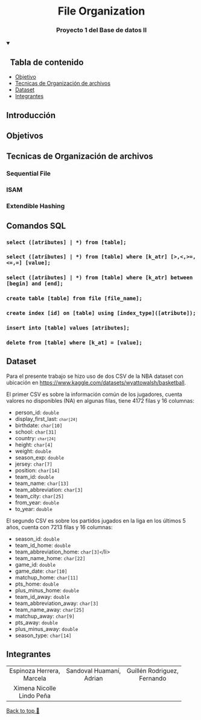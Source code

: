 <a name="readme-top"></a>

<div align="center">
  <a href="https://https://github.com/Auky216/Cachimbo">
  </a>
  <h1>File Organization</h1>
</div>
<h3 align="center">Proyecto 1 del Base de datos II</h3>



<details open>
  <summary><h2>&nbsp Tabla de contenido</h2></summary>
  <ul>
    <li><a href="#objetivos">Objetivo</a></li>
    <li><a href="#tecnicas-de-organización-de-archivos"> Tecnicas de Organización de archivos</a></li>
    <li><a href="#dataset">Dataset</a></li>
    <li><a href="#integrantes">Integrantes</a></li>
  </ul>
</details>


## Introducción

## Objetivos

## Tecnicas de Organización de archivos

### Sequential File

### ISAM

### Extendible Hashing

## Comandos SQL

### `select ([atributes] | *) from [table];`

### `select ([atributes] | *) from [table] where [k_atr] [>,<,>=,<=,=] [value];`

### `select ([atributes] | *) from [table] where [k_atr] between [begin] and [end];`

### `create table [table] from file [file_name];`

### `create index [id] on [table] using [index_type]([atribute]);`

### `insert into [table] values [atributes];`

### `delete from [table] where [k_at] = [value];`

## Dataset
Para el presente trabajo se hizo uso de dos CSV de la NBA dataset con ubicación en https://www.kaggle.com/datasets/wyattowalsh/basketball.

El primer CSV es sobre la información común de los jugadores, cuenta valores no disponibles (NA) en algunas filas, tiene 4172 filas y 16 columnas:
<ul>
    <li>person_id: <code>double</code></li>
    <li>display_first_last: <code><code>char[24]</code></code></li>
    <li>birthdate: <code>char[10]</code></li>
    <li>school: <code>char[31]</code></li>
    <li>country: <code><code>char[24]</code></code></li>
    <li>height: <code>char[4]</code></li>
    <li>weight: <code>double</code></li>
    <li>season_exp: <code>double</code></li>
    <li>jersey: <code>char[7]</code></li>
    <li>position: <code>char[14]</code></li>
    <li>team_id: <code>double</code></li>
    <li>team_name: <code>char[13]</code></li>
    <li>team_abbreviation: <code>char[3]</code></li>
    <li>team_city: <code>char[25]</code></li>
    <li>from_year: <code>double</code></li>
    <li>to_year: <code>double</code></li>
</ul>

El segundo CSV es sobre los partidos jugados en la liga en los últimos 5 años, cuenta con 7213 filas y 16 columnas:

<ul>
    <li>season_id: <code>double</code></li>
    <li>team_id_home: <code>double</code></li>
    <li>team_abbreviation_home: <code>char[3]<</code>/li>
    <li>team_name_home: <code>char[22]</code></li>
    <li>game_id: <code>double</code></li>
    <li>game_date: <code>char[10]</code></li>
    <li>matchup_home: <code>char[11]</code></li>
    <li>pts_home: <code>double</code></li>
    <li>plus_minus_home: <code>double</code></li>
    <li>team_id_away: <code>double</code></li>
    <li>team_abbreviation_away: <code>char[3]</code></li>
    <li>team_name_away: <code>char[25]</code></li>
    <li>matchup_away: <code>char[9]</code></li>
    <li>pts_away: <code>double</code></li>
    <li>plus_minus_away: <code>double</code></li>
    <li>season_type: <code>char[14]</code></li>
</ul>




## Integrantes

<div align="center">

|        |        |       |
|:------:|:------:|:------:|
|Espinoza Herrera,<br>Marcela|Sandoval Huamaní,<br>Adrian|Guillén Rodriguez,<br>Fernando|
| Ximena Nicolle<br>Lindo Peña | | |

</div>


<a href="#top">Back to top 🔼</a>
